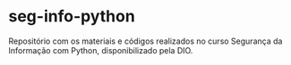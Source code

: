 # seg-info-python
Repositório com os materiais e códigos realizados no curso Segurança da Informação com Python, disponibilizado pela DIO.

